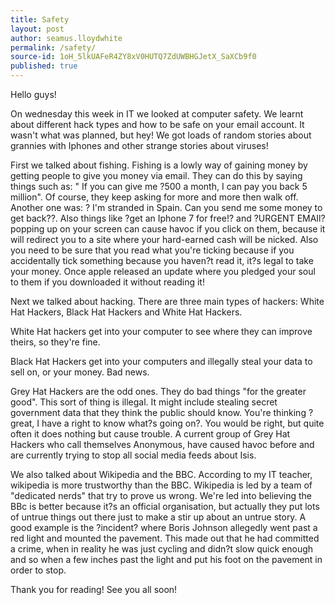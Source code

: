 ```yaml
---
title: Safety
layout: post
author: seamus.lloydwhite
permalink: /safety/
source-id: 1oH_5lkUAFeR4ZY8xV0HUTQ7ZdUWBHGJetX_SaXCb9f0
published: true
---
```

Hello guys!

On wednesday this week in IT we looked at computer safety. We learnt about different hack types and how to be safe on your email account. It wasn't what was planned, but hey! We got loads of random stories about grannies with Iphones and other strange stories about viruses!

First we talked about fishing. Fishing is a lowly way of gaining money by getting people to give you money via email. They can do this by saying things such as: " If you can give me ?500 a month, I can pay you back 5 million". Of course, they keep asking for more and more then walk off. Another one was: ? I'm stranded in Spain. Can you send me some money to get back??. Also things like ?get an Iphone 7 for free!? and ?URGENT EMAIl? popping up on your screen can cause havoc if you click on them, because it will redirect you to a site where your hard-earned cash will be nicked. Also you need to be sure that you read what you're ticking because if you accidentally tick something because you haven?t read it, it?s legal to take your money. Once apple released an update where you pledged your soul to them if you downloaded it without reading it!

Next we talked about hacking. There are three main types of hackers: White Hat Hackers, Black Hat Hackers and White Hat Hackers.

White Hat hackers get into your computer to see where they can improve theirs, so they're fine.

Black Hat Hackers get into your computers and illegally steal your data to sell on, or your money. Bad news.

Grey Hat Hackers are the odd ones. They do bad things "for the greater good". This sort of thing is illegal. It might include stealing secret government data that they think the public should know. You're thinking ?great, I have a right to know what?s going on?. You would be right, but quite often it does nothing but cause trouble. A current group of Grey Hat Hackers who call themselves Anonymous, have caused havoc before and are currently trying to stop all social media feeds about Isis.

We also talked about Wikipedia and the BBC. According to my IT teacher, wikipedia is more trustworthy than the BBC. Wikipedia is led by a team of "dedicated nerds" that try to prove us wrong. We're led into believing the BBc is better because it?s an official organisation, but actually they put lots of untrue things out there just to make a stir up about an untrue story. A good example is the ?incident?  where Boris Johnson allegedly went past a red light and mounted the pavement. This made out that  he had committed a crime, when in reality he was just cycling and didn?t slow quick enough and so when a few inches past the light and put his foot on the pavement in order to stop.

Thank you for reading! See you all soon!

